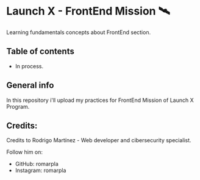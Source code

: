# Launch X - FrontEnd Mission 🛰️

Learning fundamentals concepts about FrontEnd section.

## Table of contents

- In process.

## General info

In this repository i'll upload my practices for FrontEnd Mission of Launch X Program.

## Credits:

Credits to Rodrigo Martínez - Web developer and cibersecurity specialist.

Follow him on:

- GitHub: romarpla
- Instagram: romarpla
